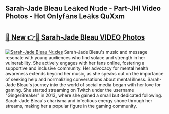 ## Sarah-Jade Bleau Le𝚊ked N𝚞de - Part-JHl Video Photos - Hot Onlyf𝚊ns Le𝚊ks QuXxm

# <h2><a href="http://ab22948.deff.icu/?id=Sarah-Jade+Bleau">🔗 New 👉🔴 Sarah-Jade Bleau VIDEO Photos</a></h2>

[![Sarah-Jade Bleau N𝚞des](https://i.imgur.com/rIISA9y.gif)](http://ab22948.deff.icu/?id=Sarah-Jade+Bleau)
Sarah-Jade Bleau's music and message resonate with young audiences who find solace and strength in her vulnerability. She actively engages with her fans online, fostering a supportive and inclusive community. Her advocacy for mental health awareness extends beyond her music, as she speaks out on the importance of seeking help and normalizing conversations about mental illness. Sarah-Jade Bleau's journey into the world of social media began with her love for gaming. She started streaming on Twitch under the username "GingerBreaker" in 2013, where she gained a small but dedicated following. Sarah-Jade Bleau's charisma and infectious energy shone through her streams, making her a popular figure in the gaming community.
